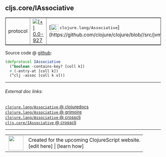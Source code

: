 ## cljs.core/IAssociative



 <table border="1">
<tr>
<td>protocol</td>
<td><a href="https://github.com/cljsinfo/cljs-api-docs/tree/0.0-927"><img valign="middle" alt="[+] 0.0-927" title="Added in 0.0-927" src="https://img.shields.io/badge/+-0.0--927-lightgrey.svg"></a> </td>
<td>
[<img height="24px" valign="middle" src="http://i.imgur.com/1GjPKvB.png"> <samp>clojure.lang/Associative</samp>](https://github.com/clojure/clojure/blob//src/jvm/clojure/lang/Associative.java)
</td>
</tr>
</table>









Source code @ [github](https://github.com/clojure/clojurescript/blob/r2985/src/cljs/cljs/core.cljs#L293-L296):

```clj
(defprotocol IAssociative
  (^boolean -contains-key? [coll k])
  #_(-entry-at [coll k])
  (^clj -assoc [coll k v]))
```

<!--
Repo - tag - source tree - lines:

 <pre>
clojurescript @ r2985
└── src
    └── cljs
        └── cljs
            └── <ins>[core.cljs:293-296](https://github.com/clojure/clojurescript/blob/r2985/src/cljs/cljs/core.cljs#L293-L296)</ins>
</pre>

-->

---



###### External doc links:

[`clojure.lang/Associative` @ clojuredocs](http://clojuredocs.org/clojure.lang/Associative)<br>
[`clojure.lang/Associative` @ grimoire](http://conj.io/store/v1/org.clojure/clojure/1.7.0-beta3/clj/clojure.lang/Associative/)<br>
[`clojure.lang/Associative` @ crossclj](http://crossclj.info/fun/clojure.lang/Associative.html)<br>
[`cljs.core/IAssociative` @ crossclj](http://crossclj.info/fun/cljs.core.cljs/IAssociative.html)<br>

---

 <table>
<tr><td>
<img valign="middle" align="right" width="48px" src="http://i.imgur.com/Hi20huC.png">
</td><td>
Created for the upcoming ClojureScript website.<br>
[edit here] | [learn how]
</td></tr></table>

[edit here]:https://github.com/cljsinfo/cljs-api-docs/blob/master/cljsdoc/cljs.core/IAssociative.cljsdoc
[learn how]:https://github.com/cljsinfo/cljs-api-docs/wiki/cljsdoc-files

<!--

This information was too distracting to show to readers, but I'll leave it
commented here since it is helpful to:

- pretty-print the data used to generate this document
- and show how to retrieve that data



The API data for this symbol:

```clj
{:ns "cljs.core",
 :name "IAssociative",
 :history [["+" "0.0-927"]],
 :type "protocol",
 :full-name-encode "cljs.core/IAssociative",
 :source {:code "(defprotocol IAssociative\n  (^boolean -contains-key? [coll k])\n  #_(-entry-at [coll k])\n  (^clj -assoc [coll k v]))",
          :title "Source code",
          :repo "clojurescript",
          :tag "r2985",
          :filename "src/cljs/cljs/core.cljs",
          :lines [293 296]},
 :methods [{:name "-contains-key?",
            :signature ["[coll k]"],
            :docstring nil}
           {:name "-assoc", :signature ["[coll k v]"], :docstring nil}],
 :full-name "cljs.core/IAssociative",
 :clj-symbol "clojure.lang/Associative"}

```

Retrieve the API data for this symbol:

```clj
;; from Clojure REPL
(require '[clojure.edn :as edn])
(-> (slurp "https://raw.githubusercontent.com/cljsinfo/cljs-api-docs/catalog/cljs-api.edn")
    (edn/read-string)
    (get-in [:symbols "cljs.core/IAssociative"]))
```

-->
